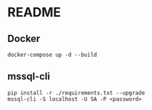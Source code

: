 # README

## Docker
```
docker-compose up -d --build
```

## mssql-cli
```
pip install -r ./requirements.txt --upgrade
mssql-cli -S localhost -U SA -P <password>
```
